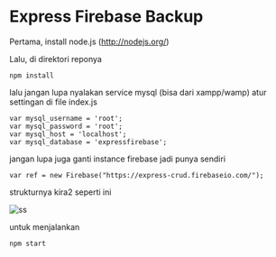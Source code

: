 # Express Firebase Backup

Pertama, install node.js (http://nodejs.org/)

Lalu, di direktori reponya

```
npm install
```

lalu jangan lupa nyalakan service mysql (bisa dari xampp/wamp)
atur settingan di file index.js

```
var mysql_username = 'root';
var mysql_password = 'root';
var mysql_host = 'localhost';
var mysql_database = 'expressfirebase';
```

jangan lupa juga ganti instance firebase jadi punya sendiri

```
var ref = new Firebase("https://express-crud.firebaseio.com/");
```

strukturnya kira2 seperti ini

![ss](https://lh3.googleusercontent.com/-j1GAqBXe9Ss/Vr76LOjIozI/AAAAAAAAG6Q/rfiHFPV8ce8/s0/Screen+Shot+2016-02-13+at+4.12.33+PM.png "Screen Shot 2016-02-13 at 4.12.33 PM.png")


untuk menjalankan 

```
npm start
```
